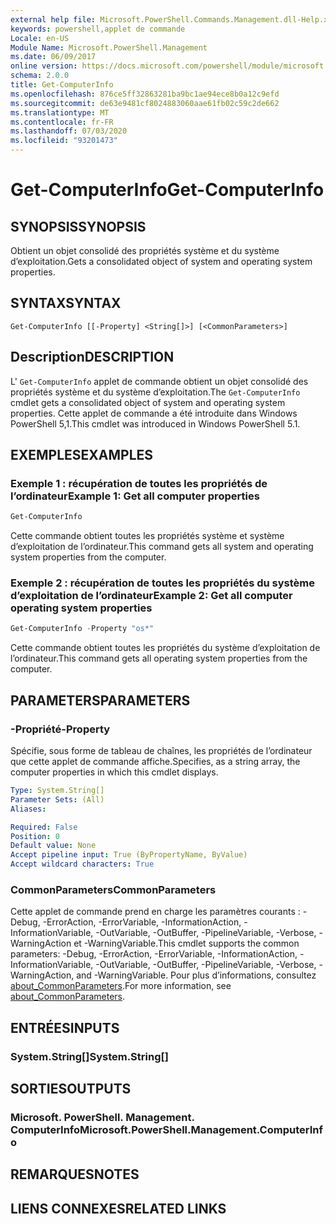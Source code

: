 ```yaml
---
external help file: Microsoft.PowerShell.Commands.Management.dll-Help.xml
keywords: powershell,applet de commande
Locale: en-US
Module Name: Microsoft.PowerShell.Management
ms.date: 06/09/2017
online version: https://docs.microsoft.com/powershell/module/microsoft.powershell.management/get-computerinfo?view=powershell-7&WT.mc_id=ps-gethelp
schema: 2.0.0
title: Get-ComputerInfo
ms.openlocfilehash: 876ce5ff32863281ba9bc1ae94ece8b0a12c9efd
ms.sourcegitcommit: de63e9481cf8024883060aae61fb02c59c2de662
ms.translationtype: MT
ms.contentlocale: fr-FR
ms.lasthandoff: 07/03/2020
ms.locfileid: "93201473"
---
```

# <span data-ttu-id="7f4f5-103">Get-ComputerInfo</span><span class="sxs-lookup"><span data-stu-id="7f4f5-103">Get-ComputerInfo</span></span>

## <span data-ttu-id="7f4f5-104">SYNOPSIS</span><span class="sxs-lookup"><span data-stu-id="7f4f5-104">SYNOPSIS</span></span>
<span data-ttu-id="7f4f5-105">Obtient un objet consolidé des propriétés système et du système d’exploitation.</span><span class="sxs-lookup"><span data-stu-id="7f4f5-105">Gets a consolidated object of system and operating system properties.</span></span>

## <span data-ttu-id="7f4f5-106">SYNTAX</span><span class="sxs-lookup"><span data-stu-id="7f4f5-106">SYNTAX</span></span>

```
Get-ComputerInfo [[-Property] <String[]>] [<CommonParameters>]
```

## <span data-ttu-id="7f4f5-107">Description</span><span class="sxs-lookup"><span data-stu-id="7f4f5-107">DESCRIPTION</span></span>

<span data-ttu-id="7f4f5-108">L' `Get-ComputerInfo` applet de commande obtient un objet consolidé des propriétés système et du système d’exploitation.</span><span class="sxs-lookup"><span data-stu-id="7f4f5-108">The `Get-ComputerInfo` cmdlet gets a consolidated object of system and operating system properties.</span></span>
<span data-ttu-id="7f4f5-109">Cette applet de commande a été introduite dans Windows PowerShell 5,1.</span><span class="sxs-lookup"><span data-stu-id="7f4f5-109">This cmdlet was introduced in Windows PowerShell 5.1.</span></span>

## <span data-ttu-id="7f4f5-110">EXEMPLES</span><span class="sxs-lookup"><span data-stu-id="7f4f5-110">EXAMPLES</span></span>

### <span data-ttu-id="7f4f5-111">Exemple 1 : récupération de toutes les propriétés de l’ordinateur</span><span class="sxs-lookup"><span data-stu-id="7f4f5-111">Example 1: Get all computer properties</span></span>

```powershell
Get-ComputerInfo
```

<span data-ttu-id="7f4f5-112">Cette commande obtient toutes les propriétés système et système d’exploitation de l’ordinateur.</span><span class="sxs-lookup"><span data-stu-id="7f4f5-112">This command gets all system and operating system properties from the computer.</span></span>

### <span data-ttu-id="7f4f5-113">Exemple 2 : récupération de toutes les propriétés du système d’exploitation de l’ordinateur</span><span class="sxs-lookup"><span data-stu-id="7f4f5-113">Example 2: Get all computer operating system properties</span></span>

```powershell
Get-ComputerInfo -Property "os*"
```

<span data-ttu-id="7f4f5-114">Cette commande obtient toutes les propriétés du système d’exploitation de l’ordinateur.</span><span class="sxs-lookup"><span data-stu-id="7f4f5-114">This command gets all operating system properties from the computer.</span></span>

## <span data-ttu-id="7f4f5-115">PARAMETERS</span><span class="sxs-lookup"><span data-stu-id="7f4f5-115">PARAMETERS</span></span>

### <span data-ttu-id="7f4f5-116">-Propriété</span><span class="sxs-lookup"><span data-stu-id="7f4f5-116">-Property</span></span>

<span data-ttu-id="7f4f5-117">Spécifie, sous forme de tableau de chaînes, les propriétés de l’ordinateur que cette applet de commande affiche.</span><span class="sxs-lookup"><span data-stu-id="7f4f5-117">Specifies, as a string array, the computer properties in which this cmdlet displays.</span></span>

```yaml
Type: System.String[]
Parameter Sets: (All)
Aliases:

Required: False
Position: 0
Default value: None
Accept pipeline input: True (ByPropertyName, ByValue)
Accept wildcard characters: True
```

### <span data-ttu-id="7f4f5-118">CommonParameters</span><span class="sxs-lookup"><span data-stu-id="7f4f5-118">CommonParameters</span></span>

<span data-ttu-id="7f4f5-119">Cette applet de commande prend en charge les paramètres courants : -Debug, -ErrorAction, -ErrorVariable, -InformationAction, -InformationVariable, -OutVariable, -OutBuffer, -PipelineVariable, -Verbose, -WarningAction et -WarningVariable.</span><span class="sxs-lookup"><span data-stu-id="7f4f5-119">This cmdlet supports the common parameters: -Debug, -ErrorAction, -ErrorVariable, -InformationAction, -InformationVariable, -OutVariable, -OutBuffer, -PipelineVariable, -Verbose, -WarningAction, and -WarningVariable.</span></span> <span data-ttu-id="7f4f5-120">Pour plus d’informations, consultez [about_CommonParameters](../Microsoft.PowerShell.Core/About/about_CommonParameters.md).</span><span class="sxs-lookup"><span data-stu-id="7f4f5-120">For more information, see [about_CommonParameters](../Microsoft.PowerShell.Core/About/about_CommonParameters.md).</span></span>

## <span data-ttu-id="7f4f5-121">ENTRÉES</span><span class="sxs-lookup"><span data-stu-id="7f4f5-121">INPUTS</span></span>

### <span data-ttu-id="7f4f5-122">System.String[]</span><span class="sxs-lookup"><span data-stu-id="7f4f5-122">System.String[]</span></span>

## <span data-ttu-id="7f4f5-123">SORTIES</span><span class="sxs-lookup"><span data-stu-id="7f4f5-123">OUTPUTS</span></span>

### <span data-ttu-id="7f4f5-124">Microsoft. PowerShell. Management. ComputerInfo</span><span class="sxs-lookup"><span data-stu-id="7f4f5-124">Microsoft.PowerShell.Management.ComputerInfo</span></span>

## <span data-ttu-id="7f4f5-125">REMARQUES</span><span class="sxs-lookup"><span data-stu-id="7f4f5-125">NOTES</span></span>

## <span data-ttu-id="7f4f5-126">LIENS CONNEXES</span><span class="sxs-lookup"><span data-stu-id="7f4f5-126">RELATED LINKS</span></span>
